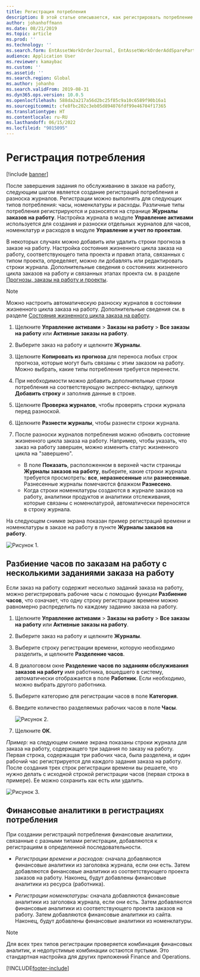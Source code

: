 ```yaml
---
title: Регистрация потребления
description: В этой статье описывается, как регистрировать потребление в управлении активами.
author: johanhoffmann
ms.date: 08/21/2019
ms.topic: article
ms.prod: ''
ms.technology: ''
ms.search.form: EntAssetWorkOrderJournal, EntAssetWorkOrderAddSparePart
audience: Application User
ms.reviewer: kamaybac
ms.custom: ''
ms.assetid: ''
ms.search.region: Global
ms.author: johanho
ms.search.validFrom: 2019-08-31
ms.dyn365.ops.version: 10.0.5
ms.openlocfilehash: 588da2a217a56d2bc25f85c9a10c6589f90b16a1
ms.sourcegitcommit: cfe8fbc202c3eb05d894076fdf99e46704f17365
ms.translationtype: HT
ms.contentlocale: ru-RU
ms.lasthandoff: 06/15/2022
ms.locfileid: "9015095"
---
```

# <a name="register-consumption"></a>Регистрация потребления

[!include [banner](../../includes/banner.md)]

 

После завершения задания по обслуживанию в заказе на работу, следующим шагом является создание регистраций потребления и разноска журналов. Регистрации можно выполнять для следующих типов потребления: часы, номенклатуры и расходы. Различные типы потребления регистрируются и разносятся на странице **Журналы заказов на работу**. Настройка журнала в модуле **Управление активами** используется для создания и разноски отдельных журналов для часов, номенклатур и расходов в модуле **Управление и учет по проектам**.

В некоторых случаях можно добавить или удалить строки прогноза в заказе на работу. Настройка состояния жизненного цикла заказа на работу, соответствующего типа проекта и правил этапа, связанных с типом проекта, определяет, можно ли добавлять или редактировать строки журнала. Дополнительные сведения о состояниях жизненного цикла заказов на работу и связанных этапах проекта см. в разделе [Прогнозы, заказы на работу и проекты](../integration-to-project-management-and-accounting/forecasts-work-orders-and-projects.md).

>[!NOTE]
>Можно настроить автоматическую разноску журналов в состоянии жизненного цикла заказа на работу. Дополнительные сведения см. в разделе [Состояния жизненного цикла заказа на работу](../setup-for-work-orders/work-order-lifecycle-states.md).

1. Щелкните **Управление активами** > **Заказы на работу** > **Все заказы на работу** или **Активные заказы на работу**.

2. Выберите заказ на работу и щелкните **Журналы**.

3. Щелкните **Копировать из прогноза** для переноса любых строк прогноза, которые могут быть связаны с этим заказом на работу. Можно выбрать, какие типы потребления требуется перенести.

4. При необходимости можно добавить дополнительные строки потребления на соответствующую экспресс-вкладку, щелкнув **Добавить строку** и заполнив данные в строке.

5. Щелкните **Проверка журналов**, чтобы проверять строки журнала перед разноской.

6. Щелкните **Разнести журналы**, чтобы разнести строки журнала.

7. После разноски журналов потребления можно обновить состояние жизненного цикла заказа на работу. Например, чтобы указать, что заказ на работу завершен, можно изменить статус жизненного цикла на "завершено".

    - В поле **Показать**, расположенном в верхней части страницы **Журналы заказов на работу**, выберите, какие строки журнала требуется просмотреть: **все**, **неразнесенные** или **разнесенные**. Разнесенные журналы помечаются флажком **Разнесено**.  
    - Когда строки номенклатуры создаются в журнале заказов на работу, аналитики продуктов и аналитики отслеживания, которые связаны с номенклатурой, автоматически переносятся в строку журнала.  

На следующем снимке экрана показан пример регистраций времени и номенклатуры в заказе на работу в пункте **Журналы заказов на работу**.

![Рисунок 1.](media/01-consumption.png)


## <a name="split-hours-on-work-orders-with-several-work-order-jobs"></a>Разбиение часов по заказам на работу с несколькими заданиями заказа на работу

Если заказ на работу содержит несколько заданий заказа на работу, можно регистрировать рабочие часы с помощью функции **Разбиение часов**, что означает, что одну строку регистрации времени можно равномерно распределить по каждому заданию заказа на работу.

1. Щелкните **Управление активами** > **Заказы на работу** > **Все заказы на работу** или **Активные заказы на работу**.

2. Выберите заказ на работу и щелкните **Журналы**.

3. Выберите строку регистрации времени, которую необходимо разделить, и щелкните **Разделение часов**.

4. В диалоговом окне **Разделение часов по заданиям обслуживания заказов на работу** имя работника, вошедшего в систему, автоматически отображается в поле **Работник**. Если необходимо, можно выбрать другого работника.

5. Выберите категорию для регистрации часов в поле **Категория**.

6. Введите количество разделяемых рабочих часов в поле **Часы**.

    ![Рисунок 2.](media/02-consumption.png)

7. Щелкните **OK**.

*Пример:* на следующем снимке экрана показаны строки журнала для заказа на работу, содержащего три задания по заказу на работу. Первая строка, содержащая три рабочих часа, была разделена, и один рабочий час регистрируется для каждого задания заказа на работу. После создания трех строк регистрации времени вы решаете, что нужно делать с исходной строкой регистрации часов (первая строка в примере). Ее можно сохранить как есть или удалить. 

![Рисунок 3.](media/03-consumption.png)

## <a name="financial-dimensions-on-consumption-registrations"></a>Финансовые аналитики в регистрациях потребления

При создании регистраций потребления финансовые аналитики, связанные с разными типами регистрации, добавляются к регистрациям в определенной последовательности. 

- *Регистрации времени и расходов:* сначала добавляются финансовые аналитики из заголовка журнала, если они есть. Затем добавляются финансовые аналитики из соответствующего проекта заказов на работу. Наконец, будут добавлены финансовые аналитики из ресурса (работника).

- *Регистрации номенклатуры:* сначала добавляются финансовые аналитики из заголовка журнала, если они есть. Затем добавляются финансовые аналитики из соответствующего проекта заказов на работу. Затем добавляются финансовые аналитики из сайта. Наконец, будут добавлены финансовые аналитики из номенклатуры.

>[!NOTE]
>Для всех трех типов регистрации проверяется комбинация финансовых аналитик, и недопустимые комбинации остаются пустыми. Это стандартная настройка для других приложений Finance and Operations.



[!INCLUDE[footer-include](../../../includes/footer-banner.md)]